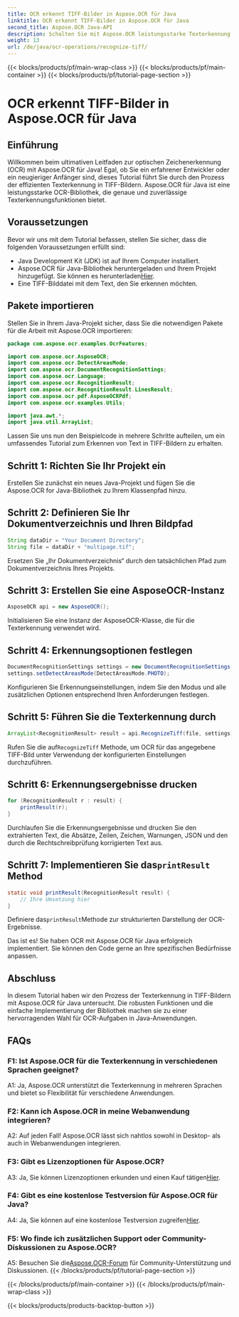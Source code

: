 ```yaml
---
title: OCR erkennt TIFF-Bilder in Aspose.OCR für Java
linktitle: OCR erkennt TIFF-Bilder in Aspose.OCR für Java
second_title: Aspose.OCR Java-API
description: Schalten Sie mit Aspose.OCR leistungsstarke Texterkennung in Java frei. Erkennen Sie mühelos Text in TIFF-Bildern. Laden Sie es jetzt herunter und genießen Sie ein nahtloses OCR-Erlebnis.
weight: 13
url: /de/java/ocr-operations/recognize-tiff/
---
```


{{< blocks/products/pf/main-wrap-class >}}
{{< blocks/products/pf/main-container >}}
{{< blocks/products/pf/tutorial-page-section >}}

# OCR erkennt TIFF-Bilder in Aspose.OCR für Java

## Einführung

Willkommen beim ultimativen Leitfaden zur optischen Zeichenerkennung (OCR) mit Aspose.OCR für Java! Egal, ob Sie ein erfahrener Entwickler oder ein neugieriger Anfänger sind, dieses Tutorial führt Sie durch den Prozess der effizienten Texterkennung in TIFF-Bildern. Aspose.OCR für Java ist eine leistungsstarke OCR-Bibliothek, die genaue und zuverlässige Texterkennungsfunktionen bietet.

## Voraussetzungen

Bevor wir uns mit dem Tutorial befassen, stellen Sie sicher, dass die folgenden Voraussetzungen erfüllt sind:

- Java Development Kit (JDK) ist auf Ihrem Computer installiert.
-  Aspose.OCR für Java-Bibliothek heruntergeladen und Ihrem Projekt hinzugefügt. Sie können es herunterladen[Hier](https://releases.aspose.com/ocr/java/).
- Eine TIFF-Bilddatei mit dem Text, den Sie erkennen möchten.

## Pakete importieren

Stellen Sie in Ihrem Java-Projekt sicher, dass Sie die notwendigen Pakete für die Arbeit mit Aspose.OCR importieren:

```java
package com.aspose.ocr.examples.OcrFeatures;

import com.aspose.ocr.AsposeOCR;
import com.aspose.ocr.DetectAreasMode;
import com.aspose.ocr.DocumentRecognitionSettings;
import com.aspose.ocr.Language;
import com.aspose.ocr.RecognitionResult;
import com.aspose.ocr.RecognitionResult.LinesResult;
import com.aspose.ocr.pdf.AsposeOCRPdf;
import com.aspose.ocr.examples.Utils;

import java.awt.*;
import java.util.ArrayList;
```

Lassen Sie uns nun den Beispielcode in mehrere Schritte aufteilen, um ein umfassendes Tutorial zum Erkennen von Text in TIFF-Bildern zu erhalten.

## Schritt 1: Richten Sie Ihr Projekt ein

Erstellen Sie zunächst ein neues Java-Projekt und fügen Sie die Aspose.OCR for Java-Bibliothek zu Ihrem Klassenpfad hinzu.

## Schritt 2: Definieren Sie Ihr Dokumentverzeichnis und Ihren Bildpfad

```java
String dataDir = "Your Document Directory";
String file = dataDir + "multipage.tif";
```

Ersetzen Sie „Ihr Dokumentverzeichnis“ durch den tatsächlichen Pfad zum Dokumentverzeichnis Ihres Projekts.

## Schritt 3: Erstellen Sie eine AsposeOCR-Instanz

```java
AsposeOCR api = new AsposeOCR();
```

Initialisieren Sie eine Instanz der AsposeOCR-Klasse, die für die Texterkennung verwendet wird.

## Schritt 4: Erkennungsoptionen festlegen

```java
DocumentRecognitionSettings settings = new DocumentRecognitionSettings(2);
settings.setDetectAreasMode(DetectAreasMode.PHOTO);
```

Konfigurieren Sie Erkennungseinstellungen, indem Sie den Modus und alle zusätzlichen Optionen entsprechend Ihren Anforderungen festlegen.

## Schritt 5: Führen Sie die Texterkennung durch

```java
ArrayList<RecognitionResult> result = api.RecognizeTiff(file, settings);
```

 Rufen Sie die auf`RecognizeTiff` Methode, um OCR für das angegebene TIFF-Bild unter Verwendung der konfigurierten Einstellungen durchzuführen.

## Schritt 6: Erkennungsergebnisse drucken

```java
for (RecognitionResult r : result) {
    printResult(r);
}
```

Durchlaufen Sie die Erkennungsergebnisse und drucken Sie den extrahierten Text, die Absätze, Zeilen, Zeichen, Warnungen, JSON und den durch die Rechtschreibprüfung korrigierten Text aus.

##  Schritt 7: Implementieren Sie das`printResult` Method

```java
static void printResult(RecognitionResult result) {
    // Ihre Umsetzung hier
}
```

 Definiere das`printResult`Methode zur strukturierten Darstellung der OCR-Ergebnisse.

Das ist es! Sie haben OCR mit Aspose.OCR für Java erfolgreich implementiert. Sie können den Code gerne an Ihre spezifischen Bedürfnisse anpassen.

## Abschluss

In diesem Tutorial haben wir den Prozess der Texterkennung in TIFF-Bildern mit Aspose.OCR für Java untersucht. Die robusten Funktionen und die einfache Implementierung der Bibliothek machen sie zu einer hervorragenden Wahl für OCR-Aufgaben in Java-Anwendungen.

## FAQs

### F1: Ist Aspose.OCR für die Texterkennung in verschiedenen Sprachen geeignet?

A1: Ja, Aspose.OCR unterstützt die Texterkennung in mehreren Sprachen und bietet so Flexibilität für verschiedene Anwendungen.

### F2: Kann ich Aspose.OCR in meine Webanwendung integrieren?

A2: Auf jeden Fall! Aspose.OCR lässt sich nahtlos sowohl in Desktop- als auch in Webanwendungen integrieren.

### F3: Gibt es Lizenzoptionen für Aspose.OCR?

 A3: Ja, Sie können Lizenzoptionen erkunden und einen Kauf tätigen[Hier](https://purchase.aspose.com/buy).

### F4: Gibt es eine kostenlose Testversion für Aspose.OCR für Java?

A4: Ja, Sie können auf eine kostenlose Testversion zugreifen[Hier](https://releases.aspose.com/).

### F5: Wo finde ich zusätzlichen Support oder Community-Diskussionen zu Aspose.OCR?

 A5: Besuchen Sie die[Aspose.OCR-Forum](https://forum.aspose.com/c/ocr/16) für Community-Unterstützung und Diskussionen.
{{< /blocks/products/pf/tutorial-page-section >}}

{{< /blocks/products/pf/main-container >}}
{{< /blocks/products/pf/main-wrap-class >}}

{{< blocks/products/products-backtop-button >}}
